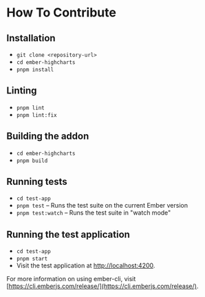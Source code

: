 # How To Contribute

## Installation

- `git clone <repository-url>`
- `cd ember-highcharts`
- `pnpm install`

## Linting

- `pnpm lint`
- `pnpm lint:fix`

## Building the addon

- `cd ember-highcharts`
- `pnpm build`

## Running tests

- `cd test-app`
- `pnpm test` – Runs the test suite on the current Ember version
- `pnpm test:watch` – Runs the test suite in "watch mode"

## Running the test application

- `cd test-app`
- `pnpm start`
- Visit the test application at [http://localhost:4200](http://localhost:4200).

For more information on using ember-cli, visit [https://cli.emberjs.com/release/](https://cli.emberjs.com/release/).
